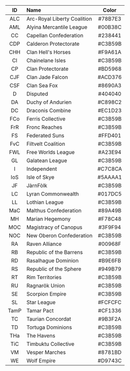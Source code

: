 ID | Name | Color
:---: | :--- | :---:
ALC | Arc-Royal Liberty Coalition | #78B7E3
AML | Alyina Mercantile League | #00B38C
CC | Capellan Confederation | #238441
CDP | Calderon Protectorate | #C3B59B
CHH | Clan Hell's Horses | #F9A61A
CI | Chainelane Isles | #C3B59B
CP | Clan Protectorate | #BD5968
CJF | Clan Jade Falcon | #ACD376
CSF | Clan Sea Fox | #8690A3
D | Disputed | #404040
DA | Duchy of Andurien | #C898C2
DC | Draconis Combine | #EC1D23
FCo | Ferris Collective | #C3B59B
FrR | Fronc Reaches | #C3B59B
FS | Federated Suns | #FFD401
FvC | Filtvelt Coalition | #C3B59B
FWL | Free Worlds League | #A23E94
GL | Galatean League | #C3B59B
I | Independent | #C7C8CA
IoS | Isle of Skye | #5AAAA1
JF | JàrnFòlk | #C3B59B
LC | Lyran Commonwealth | #017DC5
LL | Lothian League | #C3B59B
MaC | Malthus Confederation | #89A49B
MH | Marian Hegemony | #F78C48
MOC | Magistracy of Canopus | #3F9F94
NOC | New Oberon Confederation | #C3B59B
RA | Raven Alliance | #00968F
RB | Republic of the Barrens | #C3B59B
RD | Rasalhague Dominion | #B9E6FB
RS | Republic of the Sphere | #949B79
RT | Rim Territories | #C3B59B
RU | Ragnarök Union | #C3B59B
SE | Scorpion Empire | #C3B59B
SL | Star League | #FCFCFC
TamP | Tamar Pact | #CF1336
TC | Taurian Concordat | #9B3F2A
TD | Tortuga Dominions | #C3B59B
THa | The Havens | #C3B59B
TiC | Timbuktu Collective | #C3B59B
VM | Vesper Marches | #8781BD
WE | Wolf Empire | #D9743C
